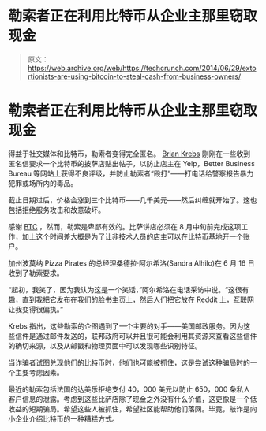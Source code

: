 # 勒索者正在利用比特币从企业主那里窃取现金 

> 原文：<https://web.archive.org/web/https://techcrunch.com/2014/06/29/extortionists-are-using-bitcoin-to-steal-cash-from-business-owners/>

# 勒索者正在利用比特币从企业主那里窃取现金

得益于社交媒体和比特币，勒索者变得完全匿名。 [Brian Krebs](https://web.archive.org/web/20221226071619/http://krebsonsecurity.com/2014/06/2014-the-year-extortion-went-mainstream/) 刚刚在一些收到匿名信要求一个比特币的披萨店贴出帖子，以防止店主在 Yelp，Better Business Bureau 等网站上获得不良评级，并防止勒索者“殴打”——打电话给警察报告暴力犯罪或场所内的毒品。

截止日期过后，价格会涨到三个比特币——几千美元——然后纠缠就开始了。这也包括拒绝服务攻击和故意破坏。

感谢 [BTC](https://web.archive.org/web/20221226071619/https://techcrunch.com/tag/bitcoin) ，然而，勒索是卑鄙有效的。比萨饼店必须在 8 月中旬前完成这项工作，加上这个时间差大概是为了让非技术人员的店主可以在比特币基地开一个账户。

加州波莫纳 Pizza Pirates 的总经理桑德拉·阿尔希洛(Sandra Alhilo)在 6 月 16 日收到了勒索要求。

“起初，我笑了，因为我认为这是一个笑话，”阿尔希洛在电话采访中说。“这很有趣，直到我把它发布在我们的脸书主页上，然后人们把它放在 Reddit 上，互联网让我变得很偏执。”

Krebs 指出，这些勒索的企图遇到了一个主要的对手——美国邮政服务。因为这些信件是通过邮件发送的，联邦政府可以并且很可能会利用其资源来查看这些信件的确切来源，以及从邮戳和物理页面中可以发现哪些识别特征。

当诈骗者试图兑现他们的比特币时，他们也可能被抓住，这是尝试这种骗局时的一个主要考虑因素。

最近的勒索包括法国的达美乐拒绝支付 40，000 美元以防止 650，000 条私人客户信息的泄露。考虑到这些比萨店除了现金之外没有什么价值，这更像是一个低收益的短期骗局。希望这些人被抓住，希望社区能帮助他们落网。毕竟，敲诈是向小企业介绍比特币的一种糟糕方式。